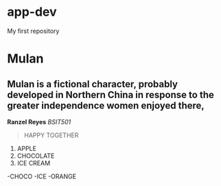 # app-dev
My first repository
# Mulan
##  Mulan is a fictional character, probably developed in Northern China in response to the greater independence women enjoyed there,

**Ranzel Reyes**
*BSIT501*

> HAPPY TOGETHER

1. APPLE
2. CHOCOLATE
3. ICE CREAM

-CHOCO
-ICE
-ORANGE


